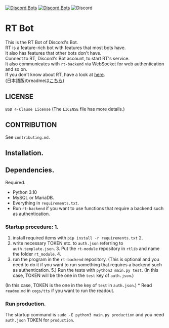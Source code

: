 [![Discord Bots](https://top.gg/api/widget/status/716496407212589087.svg)](https://top.gg/bot/716496407212589087) [![Discord Bots](https://top.gg/api/widget/servers/716496407212589087.svg)](https://top.gg/bot/716496407212589087) ![Discord](https://img.shields.io/discord/718641964672876614?label=support&logo=discord)
# RT Bot
This is the RT Bot of Discord's Bot.  
RT is a feature-rich bot with features that most bots have.  
It also has features that other bots don't have.  
Connect to RT, Discord's Bot account, to start RT's service.  
It also communicates with `rt-backend` via WebSocket for web authentication and so on.  
If you don't know about RT, have a look at [here](https://rt-bot.com).  
(日本語版のreadmeは[こちら](https://github.com/RT-Team/rt-bot/blob/main/readme.ja.md))

## LICENSE
`BSD 4-Clause License` (The `LICENSE` file has more details.)

## CONTRIBUTION
See `contributing.md`.

## Installation.
## Dependencies.
Required.

* Python 3.10
* MySQL or MariaDB.
* Everything in `requirements.txt`.
* Run `rt-backend` if you want to use functions that require a backend such as authentication.
### Startup procedure: 1.
1. install required items with `pip install -r requirements.txt` 2.
2. write necessary TOKEN etc. to `auth.json` referring to `auth.template.json`. 3.
Put the `rt-module` repository in `rtlib` and name the folder `rt_module`. 4.
4. run the program in the `rt-backend` repository.
   (This is optional and you need to do it if you want to run something that requires a backend such as authentication. 5.)
Run the tests with `python3 main.py test`.
   (In this case, TOKEN will be the one in the `test` key of `auth.json`.)

(In this case, TOKEN is the one in the key of `test` in `auth.json`.) * Read `readme.md` in `cogs/tts` if you want to run the readout.
### Run production.
The startup command is `sudo -E python3 main.py production` and you need `auth.json` TOKEN for `production`.
